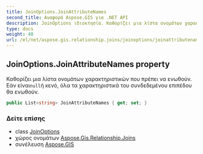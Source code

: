 ```yaml
---
title: JoinOptions.JoinAttributeNames
second_title: Αναφορά Aspose.GIS για .NET API
description: JoinOptions ιδιοκτησία. Καθορίζει μια λίστα ονομάτων χαρακτηριστικών που πρέπει να ενωθούν. Εάν είναιnullή κενό όλα τα χαρακτηριστικά του συνδεδεμένου επιπέδου θα ενωθούν.
type: docs
weight: 40
url: /el/net/aspose.gis.relationship.joins/joinoptions/joinattributenames/
---
```

## JoinOptions.JoinAttributeNames property

Καθορίζει μια λίστα ονομάτων χαρακτηριστικών που πρέπει να ενωθούν. Εάν είναι`null`ή κενό, όλα τα χαρακτηριστικά του συνδεδεμένου επιπέδου θα ενωθούν.

```csharp
public List<string> JoinAttributeNames { get; set; }
```

### Δείτε επίσης

* class [JoinOptions](../)
* χώρος ονομάτων [Aspose.Gis.Relationship.Joins](../../joinoptions/)
* συνέλευση [Aspose.GIS](../../../)


